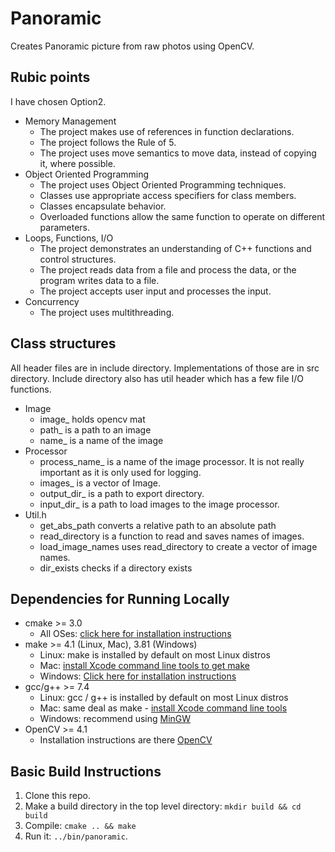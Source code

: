 # Panoramic
Creates Panoramic picture from raw photos using OpenCV.

## Rubic points
I have chosen Option2. 

* Memory Management
  * The project makes use of references in function declarations.
  * The project follows the Rule of 5.
  * The project uses move semantics to move data, instead of copying it, where possible.
* Object Oriented Programming
  * The project uses Object Oriented Programming techniques.
  * Classes use appropriate access specifiers for class members.
  * Classes encapsulate behavior.
  * Overloaded functions allow the same function to operate on different parameters.
* Loops, Functions, I/O
  * The project demonstrates an understanding of C++ functions and control structures.
  * The project reads data from a file and process the data, or the program writes data to a file.
  * The project accepts user input and processes the input. 
* Concurrency
  * The project uses multithreading.

## Class structures
All header files are in include directory. Implementations of those are in src directory. Include directory also has util header which has a few file I/O functions. 
* Image
  * image_ holds opencv mat
  * path_ is a path to an image
  * name_ is a name of the image
* Processor
  * process_name_ is a name of the image processor. It is not really important as it is only used for logging.
  * images_ is a vector of Image.
  * output_dir_ is a path to export directory.
  * input_dir_ is a path to load images to the image processor.
* Util.h
  * get_abs_path converts a relative path to an absolute path
  * read_directory is a function to read and saves names of images.
  * load_image_names uses read_directory to create a vector of image names.
  * dir_exists checks if a directory exists

## Dependencies for Running Locally
* cmake >= 3.0
  * All OSes: [click here for installation instructions](https://cmake.org/install/)
* make >= 4.1 (Linux, Mac), 3.81 (Windows)
  * Linux: make is installed by default on most Linux distros
  * Mac: [install Xcode command line tools to get make](https://developer.apple.com/xcode/features/)
  * Windows: [Click here for installation instructions](http://gnuwin32.sourceforge.net/packages/make.htm)
* gcc/g++ >= 7.4
  * Linux: gcc / g++ is installed by default on most Linux distros
  * Mac: same deal as make - [install Xcode command line tools](https://developer.apple.com/xcode/features/)
  * Windows: recommend using [MinGW](http://www.mingw.org/)
* OpenCV >= 4.1
  * Installation instructions are there [OpenCV](hhttps://opencv.org/)

## Basic Build Instructions
1. Clone this repo.
2. Make a build directory in the top level directory: `mkdir build && cd build`
3. Compile: `cmake .. && make`
4. Run it: `../bin/panoramic`.
